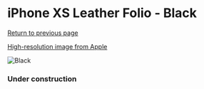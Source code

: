 # iPhone XS Leather Folio - Black

[Return to previous page](/iphone_x)

[High-resolution image from Apple](https://store.storeimages.cdn-apple.com/8756/as-images.apple.com/is/MRWW2?wid=4500&hei=4500&fmt=png)

<div style="width: 384px"><img src="/everyphone/MRWW2.png" alt="Black"></div>

### Under construction
